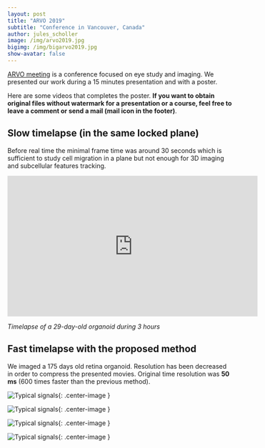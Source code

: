 ```yaml
---
layout: post
title: "ARVO 2019"
subtitle: "Conference in Vancouver, Canada"
author: jules_scholler
image: /img/arvo2019.jpg
bigimg: /img/bigarvo2019.jpg
show-avatar: false
---
```


[ARVO meeting](https://www.arvo.org/annual-meeting/) is a conference focused on eye study and imaging. We presented our work during a 15 minutes presentation and with a poster.

Here are some videos that completes the poster. **If you want to obtain original files without watermark for a presentation or a course, feel free to leave a comment or send a mail (mail icon in the footer)**.

## Slow timelapse (in the same locked plane)

Before real time the minimal frame time was around 30 seconds which is sufficient to study cell migration in a plane but not enough for 3D imaging and subcellular features tracking.

<center>
  <iframe width="560" height="315" src="https://www.youtube.com/embed/j3fpfTOdiro" frameborder="0" allow="accelerometer; autoplay; encrypted-media; gyroscope; picture-in-picture" allowfullscreen></iframe>
</center>

*Timelapse of a 29-day-old organoid during 3 hours*

## Fast timelapse with the proposed method

We imaged a 175 days old retina organoid. Resolution has been decreased in order to compress the presented movies. Original time resolution was **50 ms** (600 times faster than the previous method).

![Typical signals](../img/full_real_time.gif){: .center-image }

![Typical signals](../img/zoom1.gif){: .center-image }

![Typical signals](../img/zoom2.gif){: .center-image }

![Typical signals](../img/zoom3.gif){: .center-image }



